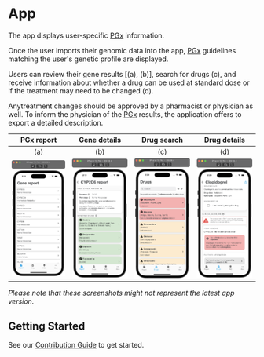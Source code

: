 # App

The app displays user-specific [PGx](../docs/GLOSSARY.md) information.

Once the user imports their genomic data into the app,
[PGx](../docs/GLOSSARY.md) guidelines matching the user's genetic profile are
displayed.

Users can review their gene results [(a), (b)], search for drugs (c), and receive
information about whether a drug can be used at standard dose or if the
treatment may need to be changed (d).

Anytreatment changes should be approved by a pharmacist or physician as well.
To inform the physician of the [PGx](../docs/GLOSSARY.md) results, the
application offers to export a detailed description.

PGx report | Gene details | Drug search | Drug details |
:-: | :-: | :-: | :-: |
(a) | (b) | (c) | (d) |
![report_screen](../docs/screenshots/report.png) | ![gene_screen](../docs/screenshots/gene.png) | ![search_screen](../docs/screenshots/search.png) | ![drug_screen](../docs/screenshots/drug.png) |

_Please note that these screenshots might not represent the latest app version._

## Getting Started

See our [Contribution Guide](CONTRIBUTING.md) to get started.
